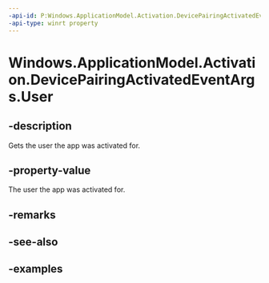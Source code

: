 ```yaml
---
-api-id: P:Windows.ApplicationModel.Activation.DevicePairingActivatedEventArgs.User
-api-type: winrt property
---
```


<!-- Property syntax.
public User User { get; }
-->

# Windows.ApplicationModel.Activation.DevicePairingActivatedEventArgs.User

## -description

Gets the user the app was activated for. 

## -property-value

The user the app was activated for. 

## -remarks

## -see-also

## -examples

